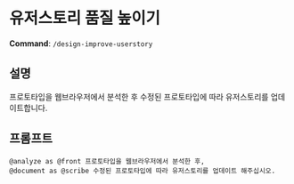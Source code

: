 # 유저스토리 품질 높이기

**Command**: `/design-improve-userstory`

## 설명
프로토타입을 웹브라우저에서 분석한 후 수정된 프로토타입에 따라 유저스토리를 업데이트합니다.

## 프롬프트
```
@analyze as @front 프로토타입을 웹브라우저에서 분석한 후,  
@document as @scribe 수정된 프로토타입에 따라 유저스토리를 업데이트 해주십시오.  
```